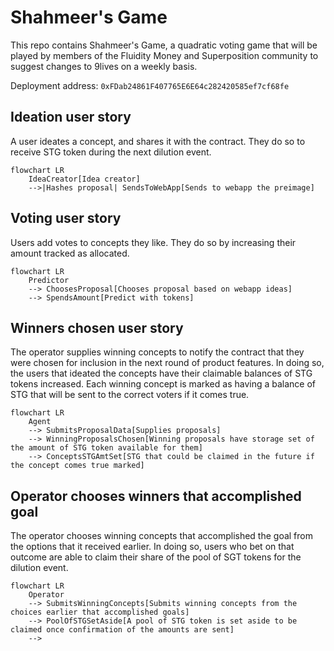 
# Shahmeer's Game

This repo contains Shahmeer's Game, a quadratic voting game that will be played by members
of the Fluidity Money and Superposition community to suggest changes to 9lives on a weekly
basis.

Deployment address: `0xFDab24861F407765E6E64c282420585ef7cf68fe`

## Ideation user story

A user ideates a concept, and shares it with the contract. They do so to receive STG token
during the next dilution event.

```mermaid
flowchart LR
    IdeaCreator[Idea creator]
    -->|Hashes proposal| SendsToWebApp[Sends to webapp the preimage]
```

## Voting user story

Users add votes to concepts they like. They do so by increasing their amount tracked as
allocated.

```mermaid
flowchart LR
    Predictor
    --> ChoosesProposal[Chooses proposal based on webapp ideas]
    --> SpendsAmount[Predict with tokens]
```

## Winners chosen user story

The operator supplies winning concepts to notify the contract that they were chosen for
inclusion in the next round of product features. In doing so, the users that ideated the
concepts have their claimable balances of STG tokens increased. Each winning concept is
marked as having a balance of STG that will be sent to the correct voters if it comes
true.

```mermaid
flowchart LR
    Agent
    --> SubmitsProposalData[Supplies proposals]
    --> WinningProposalsChosen[Winning proposals have storage set of the amount of STG token available for them]
    --> ConceptsSTGAmtSet[STG that could be claimed in the future if the concept comes true marked]
```

## Operator chooses winners that accomplished goal

The operator chooses winning concepts that accomplished the goal from the options that it
received earlier. In doing so, users who bet on that outcome are able to claim their share
of the pool of SGT tokens for the dilution event.

```mermaid
flowchart LR
    Operator
    --> SubmitsWinningConcepts[Submits winning concepts from the choices earlier that accomplished goals]
    --> PoolOfSTGSetAside[A pool of STG token is set aside to be claimed once confirmation of the amounts are sent]
    -->